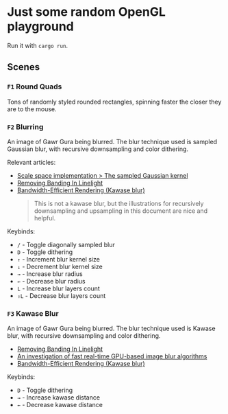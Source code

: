 # Just some random OpenGL playground

Run it with `cargo run`.

## Scenes

### `F1` Round Quads

Tons of randomly styled rounded rectangles, spinning faster the closer they are to the mouse.

### `F2` Blurring

An image of Gawr Gura being blurred.
The blur technique used is sampled Gaussian blur, with recursive downsampling and color dithering.

Relevant articles:
- [Scale space implementation > The sampled Gaussian kernel][sampled-gaussian-kernel]
- [Removing Banding In Linelight][removing-banding-in-linelight]
- [Bandwidth-Efficient Rendering (Kawase blur)][bandwidth-efficient-rendering]
  > This is not a kawase blur, but the illustrations for recursively downsampling and upsampling in this document are nice and helpful.

Keybinds:
- `/` - Toggle diagonally sampled blur
- `D` - Toggle dithering
- `↑` - Increment blur kernel size
- `↓` - Decrement blur kernel size
- `→` - Increase blur radius
- `←` - Decrease blur radius
- `L` - Increase blur layers count
- `⇧L` - Decrease blur layers count

### `F3` Kawase Blur

An image of Gawr Gura being blurred.
The blur technique used is Kawase blur, with recursive downsampling and color dithering.

- [Removing Banding In Linelight][removing-banding-in-linelight]
- [An investigation of fast real-time GPU-based image blur algorithms][investigation-blur-algorithms]
- [Bandwidth-Efficient Rendering (Kawase blur)][bandwidth-efficient-rendering]

[sampled-gaussian-kernel]: https://en.wikipedia.org/wiki/Scale_space_implementation#The_sampled_Gaussian_kernel
[removing-banding-in-linelight]: https://pixelmager.github.io/linelight/banding.html
[bandwidth-efficient-rendering]: https://community.arm.com/cfs-file/__key/communityserver-blogs-components-weblogfiles/00-00-00-20-66/siggraph2015_2D00_mmg_2D00_marius_2D00_notes.pdf
[investigation-blur-algorithms]: https://www.intel.com/content/www/us/en/developer/articles/technical/an-investigation-of-fast-real-time-gpu-based-image-blur-algorithms.html

Keybinds:
- `D` - Toggle dithering
- `→` - Increase kawase distance
- `←` - Decrease kawase distance
